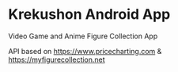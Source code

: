 # Krekushon Android App
Video Game and Anime Figure Collection App

API based on https://www.pricecharting.com & https://myfigurecollection.net
